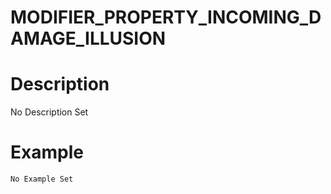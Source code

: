 # MODIFIER_PROPERTY_INCOMING_DAMAGE_ILLUSION
# Description
No Description Set
# Example
```No Example Set```